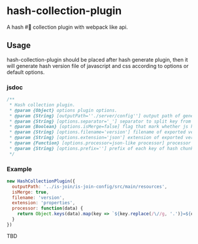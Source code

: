 # hash-collection-plugin

A hash #⃣️  collection plugin with webpack like api.

## Usage

hash-collection-plugin should be placed after hash generate plugin, then it will generate hash version file of javascript and css according to options or default options.

### jsdoc

```javascript
/**
 * Hash collection plugin.
 * @param {Object} options plugin options.
 * @param {String} [outputPath=''./server/config''] output path of generated version file.
 * @param {String} [options.separator='_'] separator to split key from hashed resource name.
 * @param {Boolean} [options.isMerge=false] flag that mark whether js hash and css hash should be merged together.
 * @param {String} [options.filename='version'] filename of exported version file with prefix css_ and js_.
 * @param {String} [options.extension='json'] extension of exported version file.
 * @param {Function} [options.processor=json-like processor] processor function used to process exported file before it is written to destination folder.
 * @param {String} [options.prefix=''] prefix of each key of hash chunk.
 */
```

### Example

```javascript
new HashCollectionPlugin({
  outputPath: '../is-join/is-join-config/src/main/resources',
  isMerge: true,
  filename: 'version',
  extension: 'properties',
  processor: function(data) {
    return Object.keys(data).map(key => `${key.replace(/\//g, '.')}=${data[key]}\n`).join('');
  }
})
```

TBD